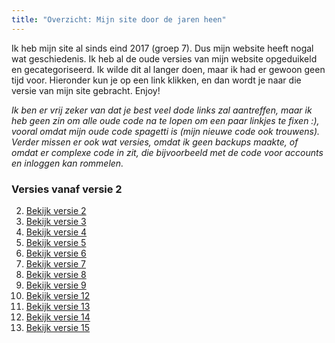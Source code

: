 ```yaml
---
title: "Overzicht: Mijn site door de jaren heen"
---
```


Ik heb mijn site al sinds eind 2017 (groep 7). Dus mijn website heeft nogal wat geschiedenis. Ik heb al de oude versies van mijn website opgeduikeld en gecategoriseerd. Ik wilde dit al langer doen, maar ik had er gewoon geen tijd voor. Hieronder kun je op een link klikken, en dan wordt je naar die versie van mijn site gebracht. Enjoy!

_Ik ben er vrij zeker van dat je best veel dode links zal aantreffen, maar ik heb geen zin om alle oude code na te lopen om een paar linkjes te fixen :), vooral omdat mijn oude code spagetti is (mijn nieuwe code ook trouwens). Verder missen er ook wat versies, omdat ik geen backups maakte, of omdat er complexe code in zit, die bijvoorbeeld met de code voor accounts en inloggen kan rommelen._

### Versies vanaf versie 2

<!-- I use HTMK here because markdown doesn't have the `start` attribute -->
<ol start="2">
    <li><a href="/website/v/2/" target="_blank">Bekijk versie 2</a></li>
    <li><a href="/website/v/3/" target="_blank">Bekijk versie 3</a></li>
    <li><a href="/website/v/4/" target="_blank">Bekijk versie 4</a></li>
    <li><a href="/website/v/5/" target="_blank">Bekijk versie 5</a></li>
    <li><a href="/website/v/6/" target="_blank">Bekijk versie 6</a></li>
    <li><a href="/website/v/7/" target="_blank">Bekijk versie 7</a></li>
    <li><a href="/website/v/8/" target="_blank">Bekijk versie 8</a></li>
    <li><a href="/website/v/9/" target="_blank">Bekijk versie 9</a></li>
    <li><a href="/website/v/12/" target="_blank">Bekijk versie 12</a></li>
    <li><a href="/website/v/13/" target="_blank">Bekijk versie 13</a></li>
    <li><a href="/website/v/14/" target="_blank">Bekijk versie 14</a></li>
    <li><a href="/website/v/15/" target="_blank">Bekijk versie 15</a></li>
</ol>
